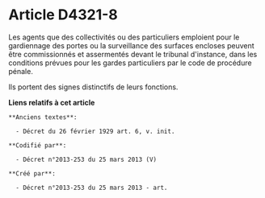 # Article D4321-8

Les agents que des collectivités ou des particuliers emploient pour le gardiennage des portes ou la surveillance des surfaces
encloses peuvent être commissionnés et assermentés devant le tribunal d'instance, dans les conditions prévues pour les gardes
particuliers par le code de procédure pénale.

Ils portent des signes distinctifs de leurs fonctions.

**Liens relatifs à cet article**

	**Anciens textes**:

	  - Décret du 26 février 1929 art. 6, v. init.

	**Codifié par**:

	  - Décret n°2013-253 du 25 mars 2013 (V)

	**Créé par**:

	  - Décret n°2013-253 du 25 mars 2013 - art.
